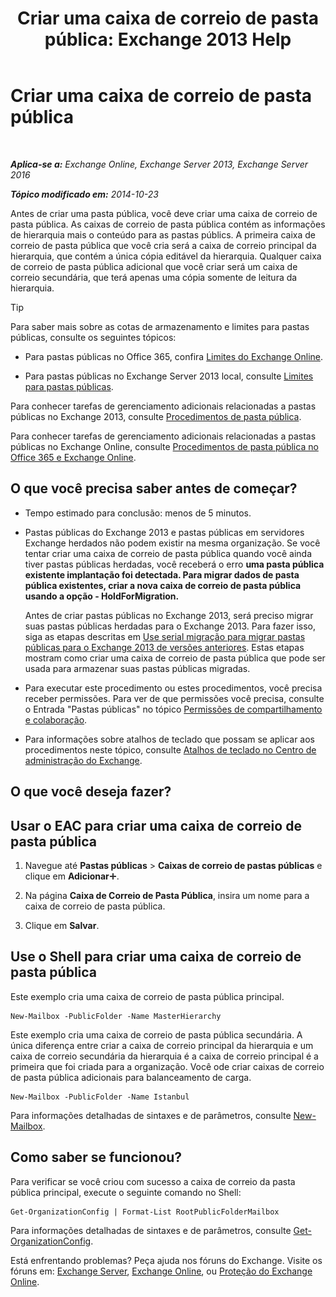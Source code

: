 ﻿---
title: 'Criar uma caixa de correio de pasta pública: Exchange 2013 Help'
TOCTitle: Criar uma caixa de correio de pasta pública
ms:assetid: 64437ffd-231b-4c10-84df-232ccbe9538f
ms:mtpsurl: https://technet.microsoft.com/pt-br/library/JJ552410(v=EXCHG.150)
ms:contentKeyID: 50485851
ms.date: 05/22/2018
mtps_version: v=EXCHG.150
ms.translationtype: MT
---

# Criar uma caixa de correio de pasta pública

 

_**Aplica-se a:** Exchange Online, Exchange Server 2013, Exchange Server 2016_

_**Tópico modificado em:** 2014-10-23_

Antes de criar uma pasta pública, você deve criar uma caixa de correio de pasta pública. As caixas de correio de pasta pública contém as informações de hierarquia mais o conteúdo para as pastas públics. A primeira caixa de correio de pasta pública que você cria será a caixa de correio principal da hierarquia, que contém a única cópia editável da hierarquia. Qualquer caixa de correio de pasta pública adicional que você criar será um caixa de correio secundária, que terá apenas uma cópia somente de leitura da hierarquia.


> [!TIP]
> Para saber mais sobre as cotas de armazenamento e limites para pastas públicas, consulte os seguintes tópicos: 
> <UL>
> <LI>
> <P>Para pastas públicas no Office 365, confira <A href="https://go.microsoft.com/fwlink/?linkid=391188">Limites do Exchange Online</A>.</P>
> <LI>
> <P>Para pastas públicas no Exchange Server 2013 local, consulte <A href="limits-for-public-folders-exchange-2013-help.md">Limites para pastas públicas</A>.</P></LI></UL>



Para conhecer tarefas de gerenciamento adicionais relacionadas a pastas públicas no Exchange 2013, consulte [Procedimentos de pasta pública](public-folder-procedures-exchange-2013-help.md).

Para conhecer tarefas de gerenciamento adicionais relacionadas a pastas públicas no Exchange Online, consulte [Procedimentos de pasta pública no Office 365 e Exchange Online](https://technet.microsoft.com/pt-br/library/jj966272\(v=exchg.150\)).

## O que você precisa saber antes de começar?

  - Tempo estimado para conclusão: menos de 5 minutos.

  - Pastas públicas do Exchange 2013 e pastas públicas em servidores Exchange herdados não podem existir na mesma organização. Se você tentar criar uma caixa de correio de pasta pública quando você ainda tiver pastas públicas herdadas, você receberá o erro **uma pasta pública existente implantação foi detectada. Para migrar dados de pasta pública existentes, criar a nova caixa de correio de pasta pública usando a opção - HoldForMigration.**
    
    Antes de criar pastas públicas no Exchange 2013, será preciso migrar suas pastas públicas herdadas para o Exchange 2013. Para fazer isso, siga as etapas descritas em [Use serial migração para migrar pastas públicas para o Exchange 2013 de versões anteriores](https://technet.microsoft.com/pt-br/library/jj150486\(v=exchg.150\)). Estas etapas mostram como criar uma caixa de correio de pasta pública que pode ser usada para armazenar suas pastas públicas migradas.

  - Para executar este procedimento ou estes procedimentos, você precisa receber permissões. Para ver de que permissões você precisa, consulte o Entrada "Pastas públicas" no tópico [Permissões de compartilhamento e colaboração](sharing-and-collaboration-permissions-exchange-2013-help.md).

  - Para informações sobre atalhos de teclado que possam se aplicar aos procedimentos neste tópico, consulte [Atalhos de teclado no Centro de administração do Exchange](keyboard-shortcuts-in-the-exchange-admin-center-exchange-online-protection-help.md).

## O que você deseja fazer?

## Usar o EAC para criar uma caixa de correio de pasta pública

1.  Navegue até **Pastas públicas** \> **Caixas de correio de pastas públicas** e clique em **Adicionar**![Ícone Adicionar](images/JJ218640.c1e75329-d6d7-4073-a27d-498590bbb558(EXCHG.150).gif "Ícone Adicionar").

2.  Na página **Caixa de Correio de Pasta Pública**, insira um nome para a caixa de correio de pasta pública.

3.  Clique em **Salvar**.

## Use o Shell para criar uma caixa de correio de pasta pública

Este exemplo cria uma caixa de correio de pasta pública principal.

    New-Mailbox -PublicFolder -Name MasterHierarchy

Este exemplo cria uma caixa de correio de pasta pública secundária. A única diferença entre criar a caixa de correio principal da hierarquia e um caixa de correio secundária da hierarquia é a caixa de correio principal é a primeira que foi criada para a organização. Você ode criar caixas de correio de pasta pública adicionais para balanceamento de carga.

    New-Mailbox -PublicFolder -Name Istanbul 

Para informações detalhadas de sintaxes e de parâmetros, consulte [New-Mailbox](https://technet.microsoft.com/pt-br/library/aa997663\(v=exchg.150\)).

## Como saber se funcionou?

Para verificar se você criou com sucesso a caixa de correio da pasta pública principal, execute o seguinte comando no Shell:

    Get-OrganizationConfig | Format-List RootPublicFolderMailbox

Para informações detalhadas de sintaxes e de parâmetros, consulte [Get-OrganizationConfig](https://technet.microsoft.com/pt-br/library/aa997571\(v=exchg.150\)).

Está enfrentando problemas? Peça ajuda nos fóruns do Exchange. Visite os fóruns em: [Exchange Server](https://go.microsoft.com/fwlink/p/?linkid=60612), [Exchange Online](https://go.microsoft.com/fwlink/p/?linkid=267542), ou [Proteção do Exchange Online](https://go.microsoft.com/fwlink/p/?linkid=285351).

